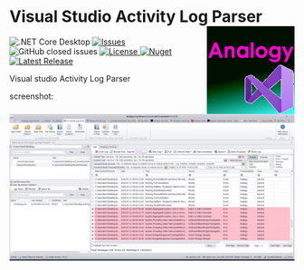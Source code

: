 # Visual Studio Activity Log Parser   <img src="./Assets/AnalogyVS.png" align="right" width="155px" height="155px">

<p align="center">

![.NET Core Desktop](https://github.com/Analogy-LogViewer/Analogy.LogViewer.VisualStudioLogParser/workflows/.NET%20Core%20Desktop/badge.svg)
 <a href="https://github.com/Analogy-LogViewer/Analogy.LogViewer.VisualStudioLogParser/issues">
    <img src="https://img.shields.io/github/issues/Analogy-LogViewer/Analogy.LogViewer.VisualStudioLogParser" img alt="Issues"/>
</a>
![GitHub closed issues](https://img.shields.io/github/issues-closed-raw/Analogy-LogViewer/Analogy.LogViewer.VisualStudioLogParser)
<a href="https://github.com/Analogy-LogViewer/Analogy.LogViewer.VisualStudioLogParser/blob/master/LICENSE">
    <img src="https://img.shields.io/github/license/Analogy-LogViewer/Analogy.LogViewer.VisualStudioLogParser" img alt="License"/>
</a>
 [![Nuget](https://img.shields.io/nuget/v/Analogy.LogViewer.VisualStudioLogParser)](https://www.nuget.org/packages/Analogy.LogViewer.VisualStudioLogParser/)
<a href="https://github.com/Analogy-LogViewer/Analogy.LogViewer.VisualStudioLogParser/releases">
    <img src="https://img.shields.io/github/v/release/Analogy-LogViewer/Analogy.LogViewer.VisualStudioLogParser" img alt="Latest Release"/>
</a>
</p>

Visual studio Activity Log Parser

screenshot:
![Main screen](Assets/screenshot.jpg)
